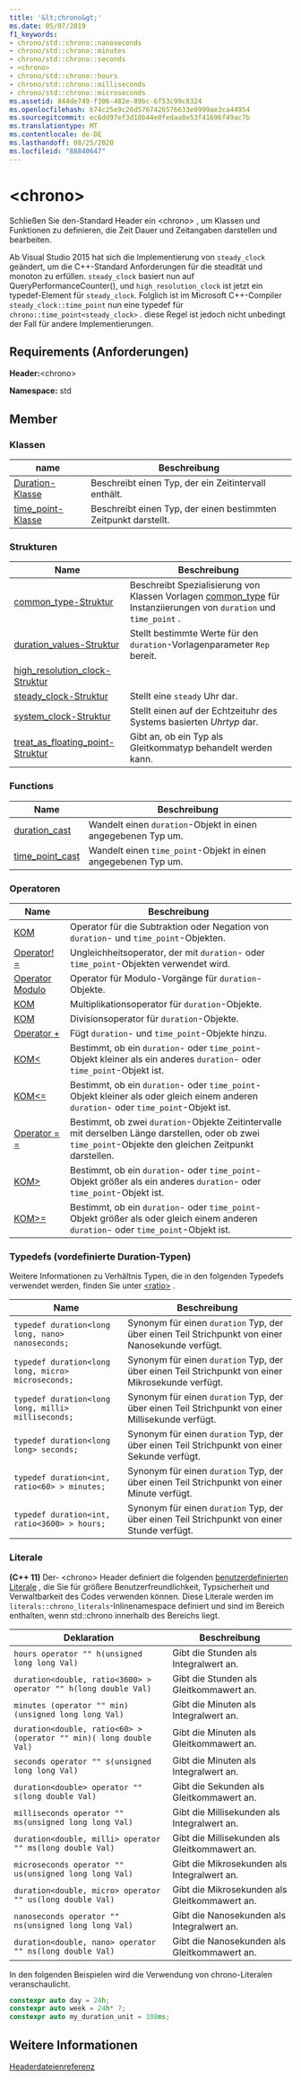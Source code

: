 ```yaml
---
title: '&lt;chrono&gt;'
ms.date: 05/07/2019
f1_keywords:
- chrono/std::chrono::nanoseconds
- chrono/std::chrono::minutes
- chrono/std::chrono::seconds
- <chrono>
- chrono/std::chrono::hours
- chrono/std::chrono::milliseconds
- chrono/std::chrono::microseconds
ms.assetid: 844de749-f306-482e-89bc-6f53c99c8324
ms.openlocfilehash: b74c25e9c26d5767426576633e0999ae3ca44954
ms.sourcegitcommit: ec6dd97ef3d10b44e0fedaa8e53f41696f49ac7b
ms.translationtype: MT
ms.contentlocale: de-DE
ms.lasthandoff: 08/25/2020
ms.locfileid: "88840647"
---
```

# <a name="ltchronogt"></a>&lt;chrono&gt;

Schließen Sie den-Standard Header ein \<chrono> , um Klassen und Funktionen zu definieren, die Zeit Dauer und Zeitangaben darstellen und bearbeiten.

Ab Visual Studio 2015 hat sich die Implementierung von `steady_clock` geändert, um die C++-Standard Anforderungen für die steadität und monoton zu erfüllen. `steady_clock` basiert nun auf QueryPerformanceCounter(), und `high_resolution_clock` ist jetzt ein typedef-Element für `steady_clock`. Folglich ist im Microsoft C++-Compiler `steady_clock::time_point` nun eine typedef für `chrono::time_point<steady_clock>` . diese Regel ist jedoch nicht unbedingt der Fall für andere Implementierungen.

## <a name="requirements"></a>Requirements (Anforderungen)

**Header:**\<chrono>

**Namespace:** std

## <a name="members"></a>Member

### <a name="classes"></a>Klassen

|name|Beschreibung|
|-|-|
|[Duration-Klasse](../standard-library/duration-class.md)|Beschreibt einen Typ, der ein Zeitintervall enthält.|
|[time_point-Klasse](../standard-library/time-point-class.md)|Beschreibt einen Typ, der einen bestimmten Zeitpunkt darstellt.|

### <a name="structs"></a>Strukturen

|Name|Beschreibung|
|-|-|
|[common_type-Struktur](../standard-library/common-type-structure.md)|Beschreibt Spezialisierung von Klassen Vorlagen [common_type](../standard-library/common-type-class.md) für Instanziierungen von `duration` und `time_point` .|
|[duration_values-Struktur](../standard-library/duration-values-structure.md)|Stellt bestimmte Werte für den `duration`-Vorlagenparameter `Rep` bereit.|
|[high_resolution_clock-Struktur](../standard-library/high-resolution-clock-struct.md)||
|[steady_clock-Struktur](../standard-library/steady-clock-struct.md)|Stellt eine `steady` Uhr dar.|
|[system_clock-Struktur](../standard-library/system-clock-structure.md)|Stellt einen auf der Echtzeituhr des Systems basierten *Uhrtyp* dar.|
|[treat_as_floating_point-Struktur](../standard-library/treat-as-floating-point-structure.md)|Gibt an, ob ein Typ als Gleitkommatyp behandelt werden kann.|

### <a name="functions"></a>Functions

|Name|Beschreibung|
|-|-|
|[duration_cast](../standard-library/chrono-functions.md#duration_cast)|Wandelt einen `duration`-Objekt in einen angegebenen Typ um.|
|[time_point_cast](../standard-library/chrono-functions.md#time_point_cast)|Wandelt einen `time_point`-Objekt in einen angegebenen Typ um.|

### <a name="operators"></a>Operatoren

|Name|Beschreibung|
|-|-|
|[KOM](../standard-library/chrono-operators.md#operator-)|Operator für die Subtraktion oder Negation von `duration`- und `time_point`-Objekten.|
|[Operator! =](../standard-library/chrono-operators.md#op_neq)|Ungleichheitsoperator, der mit `duration`- oder `time_point`-Objekten verwendet wird.|
|[Operator Modulo](../standard-library/chrono-operators.md#op_modulo)|Operator für Modulo-Vorgänge für `duration`-Objekte.|
|[KOM](../standard-library/chrono-operators.md#op_star)|Multiplikationsoperator für `duration`-Objekte.|
|[KOM](../standard-library/chrono-operators.md#op_div)|Divisionsoperator für `duration`-Objekte.|
|[Operator +](../standard-library/chrono-operators.md#op_add)|Fügt `duration`- und `time_point`-Objekte hinzu.|
|[KOM&lt;](../standard-library/chrono-operators.md#op_lt)|Bestimmt, ob ein `duration`- oder `time_point`-Objekt kleiner als ein anderes `duration`- oder `time_point`-Objekt ist.|
|[KOM&lt;=](../standard-library/chrono-operators.md#op_lt_eq)|Bestimmt, ob ein `duration`- oder `time_point`-Objekt kleiner als oder gleich einem anderen `duration`- oder `time_point`-Objekt ist.|
|[Operator = =](../standard-library/chrono-operators.md#op_eq_eq)|Bestimmt, ob zwei `duration`-Objekte Zeitintervalle mit derselben Länge darstellen, oder ob zwei `time_point`-Objekte den gleichen Zeitpunkt darstellen.|
|[KOM&gt;](../standard-library/chrono-operators.md#op_gt)|Bestimmt, ob ein `duration`- oder `time_point`-Objekt größer als ein anderes `duration`- oder `time_point`-Objekt ist.|
|[KOM&gt;=](../standard-library/chrono-operators.md#op_gt_eq)|Bestimmt, ob ein `duration`- oder `time_point`-Objekt größer als oder gleich einem anderen `duration`- oder `time_point`-Objekt ist.|

### <a name="typedefs-predefined-duration-types"></a>Typedefs (vordefinierte Duration-Typen)

Weitere Informationen zu Verhältnis Typen, die in den folgenden Typedefs verwendet werden, finden Sie unter [\<ratio>](../standard-library/ratio.md) .

|Name|Beschreibung|
|-|-|
|`typedef duration<long long, nano> nanoseconds;`|Synonym für einen `duration` Typ, der über einen Teil Strichpunkt von einer Nanosekunde verfügt.|
|`typedef duration<long long, micro> microseconds;`|Synonym für einen `duration` Typ, der über einen Teil Strichpunkt von einer Mikrosekunde verfügt.|
|`typedef duration<long long, milli> milliseconds;`|Synonym für einen `duration` Typ, der über einen Teil Strichpunkt von einer Millisekunde verfügt.|
|`typedef duration<long long> seconds;`|Synonym für einen `duration` Typ, der über einen Teil Strichpunkt von einer Sekunde verfügt.|
|`typedef duration<int, ratio<60> > minutes;`|Synonym für einen `duration` Typ, der über einen Teil Strichpunkt von einer Minute verfügt.|
|`typedef duration<int, ratio<3600> > hours;`|Synonym für einen `duration` Typ, der über einen Teil Strichpunkt von einer Stunde verfügt.|

### <a name="literals"></a>Literale

**(C++ 11)** Der- \<chrono> Header definiert die folgenden [benutzerdefinierten Literale](../cpp/user-defined-literals-cpp.md) , die Sie für größere Benutzerfreundlichkeit, Typsicherheit und Verwaltbarkeit des Codes verwenden können. Diese Literale werden im `literals::chrono_literals`-Inlinenamespace definiert und sind im Bereich enthalten, wenn std::chrono innerhalb des Bereichs liegt.

|Deklaration|Beschreibung|
|-|-|
|`hours operator "" h(unsigned long long Val)`|Gibt die Stunden als Integralwert an.|
|`duration<double, ratio<3600> > operator "" h(long double Val)`|Gibt die Stunden als Gleitkommawert an.|
|`minutes (operator "" min)(unsigned long long Val)`|Gibt die Minuten als Integralwert an.|
|`duration<double, ratio<60> > (operator "" min)( long double Val)`|Gibt die Minuten als Gleitkommawert an.|
|`seconds operator "" s(unsigned long long Val)`|Gibt die Minuten als Integralwert an.|
|`duration<double> operator "" s(long double Val)`|Gibt die Sekunden als Gleitkommawert an.|
|`milliseconds operator "" ms(unsigned long long Val)`|Gibt die Millisekunden als Integralwert an.|
|`duration<double, milli> operator "" ms(long double Val)`|Gibt die Millisekunden als Gleitkommawert an.|
|`microseconds operator "" us(unsigned long long Val)`|Gibt die Mikrosekunden als Integralwert an.|
|`duration<double, micro> operator "" us(long double Val)`|Gibt die Mikrosekunden als Gleitkommawert an.|
|`nanoseconds operator "" ns(unsigned long long Val)`|Gibt die Nanosekunden als Integralwert an.|
|`duration<double, nano> operator "" ns(long double Val)`|Gibt die Nanosekunden als Gleitkommawert an.|

In den folgenden Beispielen wird die Verwendung von chrono-Literalen veranschaulicht.

```cpp
constexpr auto day = 24h;
constexpr auto week = 24h* 7;
constexpr auto my_duration_unit = 108ms;
```

## <a name="see-also"></a>Weitere Informationen

[Headerdateienreferenz](../standard-library/cpp-standard-library-header-files.md)
